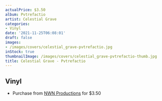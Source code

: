 ```yaml
---
actualPrice: $3.50
album: Pvtrefactio
artist: Celestial Grave
categories:
- Vinyl
date: '2021-11-25T06:08:01'
draft: false
images:
- /images/covers/celestial_grave-pvtrefactio.jpg
inStock: true
thumbnailImage: /images/covers/celestial_grave-pvtrefactio-thumb.jpg
title: Celestial Grave - Pvtrefactio
---
```


## Vinyl
* Purchase from [NWN Productions](http://shop.nwnprod.com/index.php?route=product/product&path=76&product_id=10999&sort=pd.name&order=ASC) for $3.50
